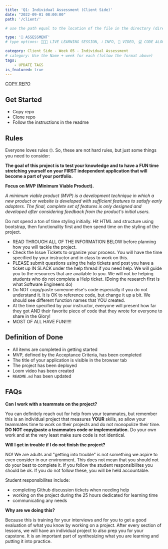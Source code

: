 ```yaml
---
title: 'Q1: Individual Assessment (Client Side)'
date: "2022-09-01 08:00:00"
path: '/client/'

# use the path equal to the location of the file in the directory (directory structure)

type: '🧠 ASSESSMENT'
# type options: 👩🏽‍🏫 LIVE LEARNING SESSION, ℹ️ INFO, 🎥 VIDEO, 💻 CODE ALONG, 🥼LAB, ↩️ REVIEW/NOTES, 👥 GROUP LEARNING, 👷🏼‍♂️ GROUP PROJECT, 🧠 ASSESSMENT, 📝 ASSIGNMENT

category: Client Side - Week 05 - Individual Assessment
# category: Use the Name + week for each (follow the format above)
tags: 
    - UPDATE TAGS
is_featured: true
---
```

<a class="rn-button btn-purple" href="https://repo-copier.netlify.app/u/codetracker-learning/INDIVIDUAL-PROJECT-sorting-hat" target="_blank">COPY REPO</a>

## Get Started
- Copy repo
- Clone repo
- Follow the instructions in the readme

## Rules
Everyone loves rules 🙄. So, these are not hard rules, but just some things you need to consider:

**The goal of this project is to test your knowledge and to have a FUN time stretching yourself on your FIRST independent application that will become a part of your portfolio.**

**Focus on MVP (Minimum Viable Product).** 

_A minimum viable product (MVP) is a development technique in which a new product or website is developed with sufficient features to satisfy early adopters. The final, complete set of features is only designed and developed after considering feedback from the product's initial users._

Do not spend a ton of time styling initially. Hit HTML and structure using bootstrap, then functionality first and then spend time on the styling of the project.

- READ THROUGH ALL OF THE INFORMATION BELOW before planning how you will tackle the project.
- Check the Issue Tickets to organize your process. You will have the time specified by your instructor and in class to work on this.
- PLEASE submit questions using the help tickets and post you have a ticket up IN SLACK under the help thread if you need help. We will guide you to the resources that are available to you. We will not be helping students who do not complete a Help ticket. (Doing the research first is what Software Engineers do)
- Do NOT copy/paste someone else's code especially if you do not understand it. It is OK to reference code, but change it up a bit. We should see different function names that YOU created.
- At the time specified by your instructor, everyone will present how far they got AND their favorite piece of code that they wrote for everyone to share in the Glory!
- MOST OF ALL HAVE FUN!!!!!

## Definition of Done
- All items are completed in getting started
- MVP, defined by the Acceptance Criteria, has been completed
- The title of your application is visible in the browser tab
- The project has been deployed
- Loom video has been created
- `README.md` has been updated

## FAQs
**Can I work with a teammate on the project?** 

You can definitely reach out for help from your teammates, but remember this is an individual project that measures **YOUR** skills, so allow your teammates time to work on their projects and do not monopolize their time. **DO NOT copy/paste a teammates code or implementation.** Do your own work and at the very least make sure code is not identical.

**Will I get in trouble if I do not finish the project?** 

NO! We are adults and "getting into trouble" is not something we aspire to even consider in our environment. This does not mean that you should not do your best to complete it. If you follow the student responsibilites you should be ok. If you do not follow these, you will be held accountable.

Student responsibilites include:
- completing Github discussion tickets when needing help
- working on the project during the 25 hours dedicated for learning time
- communicating any needs


**Why are we doing this?** 

Because this is training for your interviews and for you to get a good evaluation of what you know by working on a project. After every section of lessons, we will have an individual project to also prep you for your capstone. It is an important part of synthesizing what you are learning and putting it into practice.
